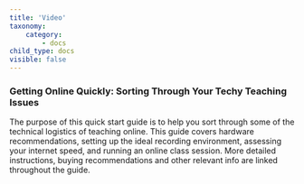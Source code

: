 ```yaml
---
title: 'Video'
taxonomy:
    category:
        - docs
child_type: docs
visible: false
---
```


### Getting Online Quickly: Sorting Through Your Techy Teaching Issues

The purpose of this quick start guide is to help you sort through some of the technical logistics of teaching online. This guide covers hardware recommendations, setting up the ideal recording environment, assessing your internet speed, and running an online class session. More detailed instructions, buying recommendations and other relevant info are linked throughout the guide.
